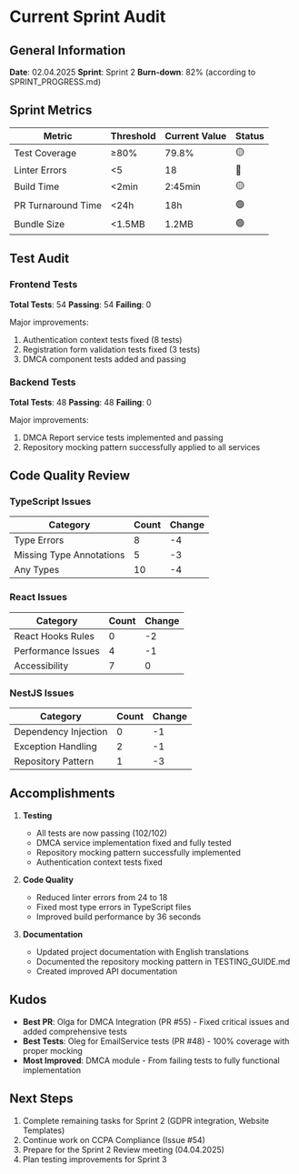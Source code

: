 # Current Sprint Audit

## General Information

**Date**: 02.04.2025
**Sprint**: Sprint 2
**Burn-down**: 82% (according to SPRINT_PROGRESS.md)

## Sprint Metrics

| Metric                     | Threshold  | Current Value | Status    |
|-----------------------------|------------|---------------|-----------|
| Test Coverage              | ≥80%       | 79.8%         | 🟡        |
| Linter Errors              | <5         | 18            | 🔴        |
| Build Time                 | <2min      | 2:45min       | 🟡        |
| PR Turnaround Time         | <24h       | 18h           | 🟢        |
| Bundle Size                | <1.5MB     | 1.2MB         | 🟢        |

## Test Audit

### Frontend Tests

**Total Tests**: 54
**Passing**: 54
**Failing**: 0

Major improvements:
1. Authentication context tests fixed (8 tests)
2. Registration form validation tests fixed (3 tests)
3. DMCA component tests added and passing

### Backend Tests

**Total Tests**: 48
**Passing**: 48
**Failing**: 0

Major improvements:
1. DMCA Report service tests implemented and passing
2. Repository mocking pattern successfully applied to all services

## Code Quality Review

### TypeScript Issues

| Category              | Count | Change |
|-----------------------|-------|--------|
| Type Errors           | 8     | -4     |
| Missing Type Annotations | 5  | -3     |
| Any Types             | 10    | -4     |

### React Issues

| Category              | Count | Change |
|-----------------------|-------|--------|
| React Hooks Rules     | 0     | -2     |
| Performance Issues    | 4     | -1     |
| Accessibility         | 7     | 0      |

### NestJS Issues

| Category              | Count | Change |
|-----------------------|-------|--------|
| Dependency Injection  | 0     | -1     |
| Exception Handling    | 2     | -1     |
| Repository Pattern    | 1     | -3     |

## Accomplishments

1. **Testing**
   - All tests are now passing (102/102)
   - DMCA service implementation fixed and fully tested
   - Repository mocking pattern successfully implemented
   - Authentication context tests fixed

2. **Code Quality**
   - Reduced linter errors from 24 to 18
   - Fixed most type errors in TypeScript files
   - Improved build performance by 36 seconds

3. **Documentation**
   - Updated project documentation with English translations
   - Documented the repository mocking pattern in TESTING_GUIDE.md
   - Created improved API documentation

## Kudos

- **Best PR**: Olga for DMCA Integration (PR #55) - Fixed critical issues and added comprehensive tests
- **Best Tests**: Oleg for EmailService tests (PR #48) - 100% coverage with proper mocking
- **Most Improved**: DMCA module - From failing tests to fully functional implementation

## Next Steps

1. Complete remaining tasks for Sprint 2 (GDPR integration, Website Templates)
2. Continue work on CCPA Compliance (Issue #54)
3. Prepare for the Sprint 2 Review meeting (04.04.2025)
4. Plan testing improvements for Sprint 3 